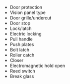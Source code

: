- <span class="highlight-red">Door protection</span>
- <span class="highlight-red">Vision panel type</span>
- <span class="highlight-red">Door grille/undercut</span>
- <span class="highlight-red">Door stop</span>
- <span class="highlight-red">Lock/latch</span>
- <span class="highlight-red">Electric locking</span>
- <span class="highlight-red">Pull handle</span>
- <span class="highlight-red">Push plates</span>
- <span class="highlight-red">Bolt latch</span>
- <span class="highlight-red">Roller catch</span>
- <span class="highlight-red">Closer</span>
- <span class="highlight-red">Electromagnetic hold open</span>
- <span class="highlight-red">Reed switch</span>
- <span class="highlight-red">Break glass</span>